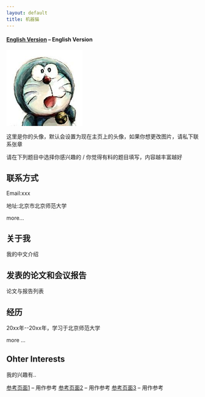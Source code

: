 ```yaml
---
layout: default
title: 机器猫
---
```



#### [English Version](https://bnusss.github.io/person/default-person.html) &ndash; English Version

<img src="/img/people/default-person.jpg" height="200px" width="200px" />

这里是你的头像，默认会设置为现在主页上的头像，如果你想更改图片，请私下联系张章

请在下列题目中选择你感兴趣的 / 你觉得有料的题目填写，内容越丰富越好

## 联系方式

Email:xxx

地址:北京市北京师范大学

more...

## 关于我

我的中文介绍

## 发表的论文和会议报告

论文与报告列表

## 经历

20xx年--20xx年，学习于北京师范大学

more ...

## Ohter Interests

我的兴趣有..


[参考页面1](https://homes.cs.washington.edu/~billzorn/) &ndash; 用作参考
[参考页面2](https://homes.cs.washington.edu/~vlee2/) &ndash; 用作参考
[参考页面3](http://www.shawnless.net/Shawn) &ndash; 用作参考